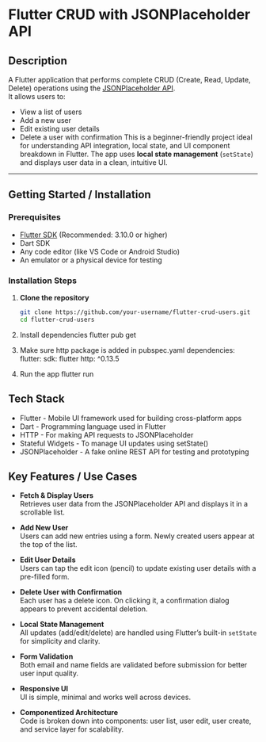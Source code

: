 # Flutter CRUD with JSONPlaceholder API

## Description

A Flutter application that performs complete CRUD (Create, Read, Update, Delete) operations using the [JSONPlaceholder API](https://jsonplaceholder.typicode.com/users).  
It allows users to:
- View a list of users
- Add a new user
- Edit existing user details
- Delete a user with confirmation
This is a beginner-friendly project ideal for understanding API integration, local state, and UI component breakdown in Flutter.
The app uses **local state management** (`setState`) and displays user data in a clean, intuitive UI.

---

## Getting Started / Installation

### Prerequisites
- [Flutter SDK](https://flutter.dev/docs/get-started/install) (Recommended: 3.10.0 or higher)
- Dart SDK
- Any code editor (like VS Code or Android Studio)
- An emulator or a physical device for testing

### Installation Steps

1. **Clone the repository**
   ```bash
   git clone https://github.com/your-username/flutter-crud-users.git
   cd flutter-crud-users

2. Install dependencies
flutter pub get

3. Make sure http package is added in pubspec.yaml
dependencies:
  flutter:
    sdk: flutter
  http: ^0.13.5

4. Run the app
flutter run

## Tech Stack

- Flutter	- Mobile UI framework used for building cross-platform apps
- Dart	- Programming language used in Flutter
- HTTP	- For making API requests to JSONPlaceholder
- Stateful Widgets	- To manage UI updates using setState()
- JSONPlaceholder	- A fake online REST API for testing and prototyping



##  Key Features / Use Cases

-  **Fetch & Display Users**  
  Retrieves user data from the JSONPlaceholder API and displays it in a scrollable list.

-  **Add New User**  
  Users can add new entries using a form. Newly created users appear at the top of the list.

-  **Edit User Details**  
  Users can tap the edit icon (pencil) to update existing user details with a pre-filled form.

-  **Delete User with Confirmation**  
  Each user has a delete icon. On clicking it, a confirmation dialog appears to prevent accidental deletion.

-  **Local State Management**  
  All updates (add/edit/delete) are handled using Flutter’s built-in `setState` for simplicity and clarity.

-  **Form Validation**  
  Both email and name fields are validated before submission for better user input quality.

-  **Responsive UI**  
  UI is simple, minimal and works well across devices.

-  **Componentized Architecture**  
  Code is broken down into components: user list, user edit, user create, and service layer for scalability.
